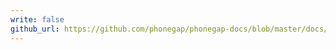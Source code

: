 ```yaml
---
write: false
github_url: https://github.com/phonegap/phonegap-docs/blob/master/docs/3-references/plugin-apis/geolocation.html.md
---
```

